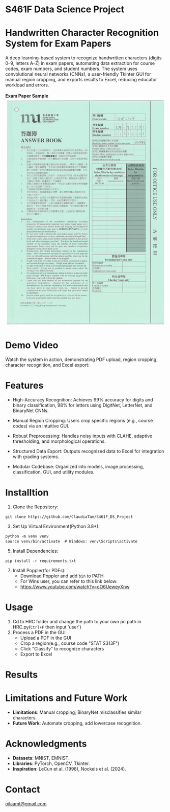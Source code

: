 # S461F Data Science Project
# Handwritten Character Recognition System for Exam Papers

A deep learning-based system to recognize handwritten characters (digits 0–9, letters A–Z) in exam papers, automating data extraction for course codes, exam numbers, and student numbers. The system uses convolutional neural networks (CNNs), a user-friendly Tkinter GUI for manual region cropping, and exports results to Excel, reducing educator workload and errors.
<br>
<br>**Exam Paper Sample**<br/>
![Exam_Paper](12531103-1.png)

# Demo Video
Watch the system in action, demonstrating PDF upload, region cropping, character recognition, and Excel export:

# Features
- High-Accuracy Recognition: Achieves 99% accuracy for digits and binary classification, 98% for letters using DigitNet, LetterNet, and BinaryNet CNNs.

- Manual Region Cropping: Users crop specific regions (e.g., course codes) via an intuitive GUI.

- Robust Preprocessing: Handles noisy inputs with CLAHE, adaptive thresholding, and morphological operations.
 
- Structured Data Export: Outputs recognized data to Excel for integration with grading systems.

- Modular Codebase: Organized into models, image processing, classification, GUI, and utility modules.


# Installtion
1. Clone the Repository:
  ```
git clone https://github.com/ClaudiaTam/S461F_DS_Project
  ```
3. Set Up Virtual Environment(Python 3.8+):
```
python -m venv venv
source venv/bin/activate  # Windows: venv\Scripts\activate
```
5. Install Dependencies:
```
pip install -r requirements.txt
```
7. Install Poppler(for PDFs):
   - Download Poppler and add `bin` to PATH
   - For Wins user, you can refer to this link below:
   - https://www.youtube.com/watch?v=oO6UeweyXnw
# Usage
1. Cd to HRC folder and change the path to your own pc path in HRC.py(`Ctrl+F` then input 'user')
2. Process a PDF in the GUI
   - Upload a PDF in the GUI
   - Crop a region(e.g., course code "STAT S313F")
   - Click “Classify” to recognize characters
   - Export to Excel

# Results

# Limitations and Future Work
- **Limitations**: Manual cropping; BinaryNet misclassifies similar characters.
- **Future Work**: Automate cropping, add lowercase recognition.

# Acknowledgments
- **Datasets**: MNIST, EMNIST.
- **Libraries**: PyTorch, OpenCV, Tkinter.
- **Inspiration**: LeCun et al. (1998), Nockels et al. (2024).

# Contact
oilaamt@gmail.com


